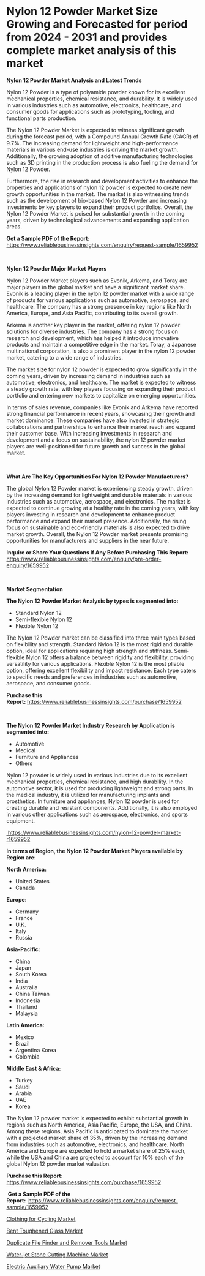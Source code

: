 <p><h1>Nylon 12 Powder Market Size Growing and Forecasted for period from 2024 - 2031 and provides complete market analysis of this market</h1></p><p><strong>Nylon 12 Powder Market Analysis and Latest Trends</strong></p>
<p><p>Nylon 12 Powder is a type of polyamide powder known for its excellent mechanical properties, chemical resistance, and durability. It is widely used in various industries such as automotive, electronics, healthcare, and consumer goods for applications such as prototyping, tooling, and functional parts production.</p><p>The Nylon 12 Powder Market is expected to witness significant growth during the forecast period, with a Compound Annual Growth Rate (CAGR) of 9.7%. The increasing demand for lightweight and high-performance materials in various end-use industries is driving the market growth. Additionally, the growing adoption of additive manufacturing technologies such as 3D printing in the production process is also fueling the demand for Nylon 12 Powder.</p><p>Furthermore, the rise in research and development activities to enhance the properties and applications of nylon 12 powder is expected to create new growth opportunities in the market. The market is also witnessing trends such as the development of bio-based Nylon 12 Powder and increasing investments by key players to expand their product portfolios. Overall, the Nylon 12 Powder Market is poised for substantial growth in the coming years, driven by technological advancements and expanding application areas.</p></p>
<p><strong>Get a Sample PDF of the Report:&nbsp;</strong> <a href="https://www.reliablebusinessinsights.com/enquiry/request-sample/1659952">https://www.reliablebusinessinsights.com/enquiry/request-sample/1659952</a></p>
<p>&nbsp;</p>
<p><strong>Nylon 12 Powder Major Market Players</strong></p>
<p><p>Nylon 12 Powder Market players such as Evonik, Arkema, and Toray are major players in the global market and have a significant market share. Evonik is a leading player in the nylon 12 powder market with a wide range of products for various applications such as automotive, aerospace, and healthcare. The company has a strong presence in key regions like North America, Europe, and Asia Pacific, contributing to its overall growth.</p><p>Arkema is another key player in the market, offering nylon 12 powder solutions for diverse industries. The company has a strong focus on research and development, which has helped it introduce innovative products and maintain a competitive edge in the market. Toray, a Japanese multinational corporation, is also a prominent player in the nylon 12 powder market, catering to a wide range of industries.</p><p>The market size for nylon 12 powder is expected to grow significantly in the coming years, driven by increasing demand in industries such as automotive, electronics, and healthcare. The market is expected to witness a steady growth rate, with key players focusing on expanding their product portfolio and entering new markets to capitalize on emerging opportunities.</p><p>In terms of sales revenue, companies like Evonik and Arkema have reported strong financial performance in recent years, showcasing their growth and market dominance. These companies have also invested in strategic collaborations and partnerships to enhance their market reach and expand their customer base. With increasing investments in research and development and a focus on sustainability, the nylon 12 powder market players are well-positioned for future growth and success in the global market.</p></p>
<p>&nbsp;</p>
<p><strong>What Are The Key Opportunities For Nylon 12 Powder Manufacturers?</strong></p>
<p><p>The global Nylon 12 Powder market is experiencing steady growth, driven by the increasing demand for lightweight and durable materials in various industries such as automotive, aerospace, and electronics. The market is expected to continue growing at a healthy rate in the coming years, with key players investing in research and development to enhance product performance and expand their market presence. Additionally, the rising focus on sustainable and eco-friendly materials is also expected to drive market growth. Overall, the Nylon 12 Powder market presents promising opportunities for manufacturers and suppliers in the near future.</p></p>
<p><strong>Inquire or Share Your Questions If Any Before Purchasing This Report:</strong> <a href="https://www.reliablebusinessinsights.com/enquiry/pre-order-enquiry/1659952">https://www.reliablebusinessinsights.com/enquiry/pre-order-enquiry/1659952</a></p>
<p>&nbsp;</p>
<p><strong>Market Segmentation</strong></p>
<p><strong>The Nylon 12 Powder Market Analysis by types is segmented into:</strong></p>
<p><ul><li>Standard Nylon 12</li><li>Semi-flexible Nylon 12</li><li>Flexible Nylon 12</li></ul></p>
<p><p>The Nylon 12 Powder market can be classified into three main types based on flexibility and strength. Standard Nylon 12 is the most rigid and durable option, ideal for applications requiring high strength and stiffness. Semi-flexible Nylon 12 offers a balance between rigidity and flexibility, providing versatility for various applications. Flexible Nylon 12 is the most pliable option, offering excellent flexibility and impact resistance. Each type caters to specific needs and preferences in industries such as automotive, aerospace, and consumer goods.</p></p>
<p><strong>Purchase this Report:&nbsp;</strong><a href="https://www.reliablebusinessinsights.com/purchase/1659952">https://www.reliablebusinessinsights.com/purchase/1659952</a></p>
<p>&nbsp;</p>
<p><strong>The Nylon 12 Powder Market Industry Research by Application is segmented into:</strong></p>
<p><ul><li>Automotive</li><li>Medical</li><li>Furniture and Appliances</li><li>Others</li></ul></p>
<p><p>Nylon 12 powder is widely used in various industries due to its excellent mechanical properties, chemical resistance, and high durability. In the automotive sector, it is used for producing lightweight and strong parts. In the medical industry, it is utilized for manufacturing implants and prosthetics. In furniture and appliances, Nylon 12 powder is used for creating durable and resistant components. Additionally, it is also employed in various other applications such as aerospace, electronics, and sports equipment.</p></p>
<p><a href="https://www.reliablebusinessinsights.com/nylon-12-powder-market-r1659952">&nbsp;https://www.reliablebusinessinsights.com/nylon-12-powder-market-r1659952</a></p>
<p><strong>In terms of Region, the Nylon 12 Powder Market Players available by Region are:</strong></p>
<p>
    <p> <strong> North America: </strong>
        <ul>
            <li>United States</li>
            <li>Canada</li>
        </ul>
        </p> 
    <p> <strong> Europe: </strong>
        <ul>
            <li>Germany</li>
            <li>France</li>
            <li>U.K.</li>
            <li>Italy</li>
            <li>Russia</li>
        </ul>
        </p> 
    <p> <strong> Asia-Pacific: </strong>
        <ul>
            <li>China</li>
            <li>Japan</li>
            <li>South Korea</li>
            <li>India</li>
            <li>Australia</li>
            <li>China Taiwan</li>
            <li>Indonesia</li>
            <li>Thailand</li>
            <li>Malaysia</li>
        </ul>
        </p> 
    <p> <strong> Latin America: </strong>
        <ul>
            <li>Mexico</li>
            <li>Brazil</li>
            <li>Argentina Korea</li>
            <li>Colombia</li>
        </ul>
        </p> 
    <p> <strong> Middle East & Africa: </strong>
        <ul>
            <li>Turkey</li>
            <li>Saudi</li>
            <li>Arabia</li>
            <li>UAE</li>
            <li>Korea</li>
        </ul>
    </p>
    </p>
<p><p>The Nylon 12 powder market is expected to exhibit substantial growth in regions such as North America, Asia Pacific, Europe, the USA, and China. Among these regions, Asia Pacific is anticipated to dominate the market with a projected market share of 35%, driven by the increasing demand from industries such as automotive, electronics, and healthcare. North America and Europe are expected to hold a market share of 25% each, while the USA and China are projected to account for 10% each of the global Nylon 12 powder market valuation.</p></p>
<p><strong>Purchase this Report: </strong><a href="https://www.reliablebusinessinsights.com/purchase/1659952">https://www.reliablebusinessinsights.com/purchase/1659952</a></p>
<p>&nbsp;<strong>Get a Sample PDF of the Report:&nbsp;&nbsp;</strong><a href="https://www.reliablebusinessinsights.com/enquiry/request-sample/1659952">https://www.reliablebusinessinsights.com/enquiry/request-sample/1659952</a></p>
<p><strong></strong></p>
<p><p><a href="https://www.linkedin.com/pulse/global-clothing-cycling-market-status-2024-2031-forecast-4judc">Clothing for Cycling Market</a></p><p><a href="https://github.com/Sinjinluong3e0awx2m195k76/Market-Research-Report-List-3/blob/main/bent-toughened-glass-market.md">Bent Toughened Glass Market</a></p><p><a href="https://github.com/LitzyGulgowski2023/Market-Research-Report-List-1/blob/main/duplicate-file-finder-and-remover-tools-market.md">Duplicate File Finder and Remover Tools Market</a></p><p><a href="https://issuu.com/reportprime-2/docs/water-jet-stone-cutting-machine-market-size-2030.p">Water-jet Stone Cutting Machine Market</a></p><p><a href="https://www.linkedin.com/pulse/electric-auxiliary-water-pump-market-global-regional-analysis-akxlc">Electric Auxiliary Water Pump Market</a></p></p>